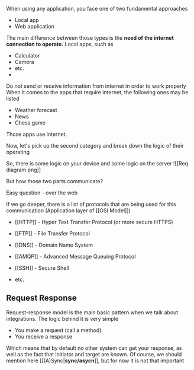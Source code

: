 When using any application, you face one of two fundamental approaches

- Local app
- Web application

The main difference between those types is the **need of the internet connection to operate.** 
Local apps, such as

- Calculator
- Camera
- etc.
- 
Do not send or receive information from internet in order to work properly 
When it comes to the apps that require internet, the following ones may be listed

- Weather forecast
- News
- Chess game

Those apps use internet.

Now, let's pick up the second category and break down the logic of their operating

So, there is some logic on your device and some logic on the server
![[Req diagram.png]]

But how those two parts communicate?

Easy question - over the web

If we go deeper, there is a list of protocols that are being used for this communication (Application layer of [[OSI Model]])

- [[HTTP]] - Hyper Text Transfer Protocol (or more secure HTTPS)
  
- [[FTP]] - File Transfer Protocol
  
- [[DNS]] - Domain Name System
  
- [[AMQP]] - Advanced Message Queuing Protocol
  
- [[SSH]] - Secure Shell
  
- etc.

## Request Response

Request-response model is the main basic pattern when we talk about integrations. The logic behind it is very simple

- You make a request (call a method)
- You receive a response

Which means that by default no other system can get your response, as well as the fact that initiator and target are known.
Of course, we should mention here [[(A)Sync|**sync/asycn**]], but for now it is not that important